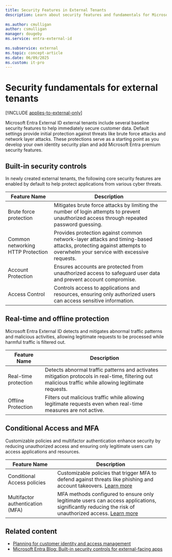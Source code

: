 ```yaml
---
title: Security Features in External Tenants
description: Learn about security features and fundamentals for Microsoft Entra External ID customer identity and access management (CIAM) in external tenant configurations.
 
ms.author: cmulligan
author: csmulligan
manager: dougeby
ms.service: entra-external-id
 
ms.subservice: external
ms.topic: concept-article
ms.date: 06/09/2025
ms.custom: it-pro
---
```


# Security fundamentals for external tenants

[!INCLUDE [applies-to-external-only](../includes/applies-to-external-only.md)]

Microsoft Entra External ID external tenants include several baseline security features to help immediately secure customer data. Default settings provide initial protection against threats like brute force attacks and network layer attacks. These protections serve as a starting point as you develop your own identity security plan and add Microsoft Entra premium security features.

## Built-in security controls

In newly created external tenants, the following core security features are enabled by default to help protect applications from various cyber threats.

|Feature Name  |Description  |
|--------------|-------------|
|Brute force protection            | Mitigates brute force attacks by limiting the number of login attempts to prevent unauthorized access through repeated password guessing. |
|Common networking HTTP Protection | Provides protection against common network-layer attacks and timing-based attacks, protecting against attempts to overwhelm your service with excessive requests.|
|Account Protection                | Ensures accounts are protected from unauthorized access to safeguard user data and prevent account compromise.   |
|Access Control                    | Controls access to applications and resources, ensuring only authorized users can access sensitive information.  |
 
## Real-time and offline protection

Microsoft Entra External ID detects and mitigates abnormal traffic patterns and malicious activities, allowing legitimate requests to be processed while harmful traffic is filtered out.

|Feature Name	|Description |
|---------------|------------|    
|Real-time protection	|Detects abnormal traffic patterns and activates mitigation protocols in real-time, filtering out malicious traffic while allowing legitimate requests. |
|Offline Protection	    |Filters out malicious traffic while allowing legitimate requests even when real-time measures are not active.                  |

## Conditional Access and MFA

Customizable policies and multifactor authentication enhance security by reducing unauthorized access and ensuring only legitimate users can access applications and resources.

|Feature Name	|Description |
|---------------|------------| 
|Conditional Access policies	    |Customizable policies that trigger MFA to defend against threats like phishing and account takeovers. [Learn more](~/identity/conditional-access/overview.md)   |
|Multifactor authentication (MFA)	|MFA methods configured to ensure only legitimate users can access applications, significantly reducing the risk of unauthorized access. [Learn more](concept-multifactor-authentication-customers.md)|

## Related content

- [Planning for customer identity and access management](concept-planning-your-solution.md)
- [Microsoft Entra Blog: Built-in security controls for external-facing apps](https://techcommunity.microsoft.com/blog/microsoft-entra-blog/built-in-security-controls-for-external-facing-apps/4175879)
